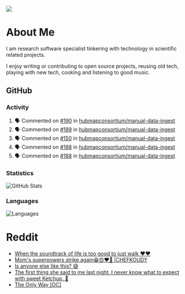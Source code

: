 ![](https://komarev.com/ghpvc/?username=icaoberg)

# About Me
I am research software specialist tinkering with technology in scientific related projects.

I enjoy writing or contributing to open source projects, reusing old tech, playing with new tech, cooking and listening to good music.

## GitHub
### Activity
<!--START_SECTION:activity-->
1. 🗣 Commented on [#190](https://github.com/hubmapconsortium/manual-data-ingest/issues/190) in [hubmapconsortium/manual-data-ingest](https://github.com/hubmapconsortium/manual-data-ingest)
2. 🗣 Commented on [#189](https://github.com/hubmapconsortium/manual-data-ingest/issues/189) in [hubmapconsortium/manual-data-ingest](https://github.com/hubmapconsortium/manual-data-ingest)
3. 🗣 Commented on [#150](https://github.com/hubmapconsortium/manual-data-ingest/issues/150) in [hubmapconsortium/manual-data-ingest](https://github.com/hubmapconsortium/manual-data-ingest)
4. 🗣 Commented on [#188](https://github.com/hubmapconsortium/manual-data-ingest/issues/188) in [hubmapconsortium/manual-data-ingest](https://github.com/hubmapconsortium/manual-data-ingest)
5. 🗣 Commented on [#188](https://github.com/hubmapconsortium/manual-data-ingest/issues/188) in [hubmapconsortium/manual-data-ingest](https://github.com/hubmapconsortium/manual-data-ingest)
<!--END_SECTION:activity-->

### Statistics
![GitHub Stats](https://github-readme-stats.vercel.app/api?username=icaoberg&count_private=true&show_icons=true)

### Languages
![Languages](https://github-readme-stats.vercel.app/api/top-langs/?username=icaoberg&show_icons=true&langs_count=10&hide=HTML,CSS,M)

# Reddit
<!-- BLOG-POST-LIST:START -->
- [When the soundtrack of life is too good to just walk ❤️❤️](https://www.reddit.com/r/u_icaoberg/comments/wp4k9l/when_the_soundtrack_of_life_is_too_good_to_just/)
- [Mom&#39;s superpowers strike again😁😍♥️🙏 |CHEFKOUDY](https://www.reddit.com/r/u_icaoberg/comments/wmxngf/moms_superpowers_strike_again_chefkoudy/)
- [Is anyone else like this? 😅](https://www.reddit.com/r/u_icaoberg/comments/wkq82y/is_anyone_else_like_this/)
- [The first thing she said to me last night. I never know what to expect with sweet Ketchup. 🤣](https://www.reddit.com/r/u_icaoberg/comments/ty1h5z/the_first_thing_she_said_to_me_last_night_i_never/)
- [The Only Way [OC]](https://www.reddit.com/r/u_icaoberg/comments/ty1cfr/the_only_way_oc/)
<!-- BLOG-POST-LIST:END -->
